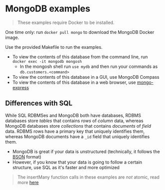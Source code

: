 # MongoDB examples

> These examples require Docker to be installed.

One time only: run `docker pull mongo` to download the MongoDB Docker image.

Use the provided Makefile to run the examples.

- To view the contents of this database from the command line, run `docker exec -it mongodb mongosh`
    - In the mongosh shell run `use mydb` and then run your commands as `db.customers.<command>`
- To view the contents of this database in a GUI, use MongoDB Compass
- To view the contents of this database in a web browser, use [mongo-express](https://github.com/mongo-express/mongo-express)

## Differences with SQL

While SQL RDBMSes and MongoDB both have databases, RDBMS databases store _tables_ that contains _rows_ of _column_ data, whereas MongoDB databases store _collections_ that contains _documents_ of _field_ data. RDBMS rows have a primary key that uniquely identifies them, whereas MongoDB documents have a `_id` field that uniquely identifies them.

- MongoDB is great if your data is unstructured (technically, it follows the [BSON](https://www.mongodb.com/docs/manual/reference/bson-types/) format)
- However, if you know that your data is going to follow a certain structure, use SQL as it's faster and more optimized

> The insertMany function calls in these examples are _not_ atomic, read more [here](https://www.mongodb.com/docs/manual/core/write-operations-atomicity/)
